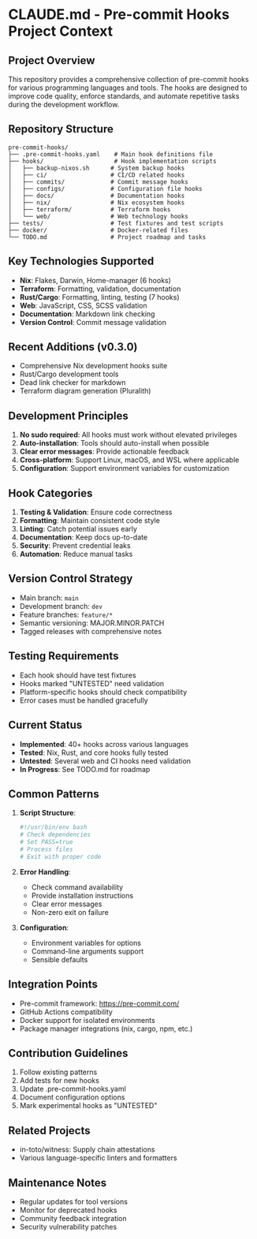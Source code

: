 # CLAUDE.md - Pre-commit Hooks Project Context

## Project Overview
This repository provides a comprehensive collection of pre-commit hooks for various programming languages and tools. The hooks are designed to improve code quality, enforce standards, and automate repetitive tasks during the development workflow.

## Repository Structure
```
pre-commit-hooks/
├── .pre-commit-hooks.yaml    # Main hook definitions file
├── hooks/                    # Hook implementation scripts
│   ├── backup-nixos.sh      # System backup hooks
│   ├── ci/                  # CI/CD related hooks
│   ├── commits/             # Commit message hooks
│   ├── configs/             # Configuration file hooks
│   ├── docs/                # Documentation hooks
│   ├── nix/                 # Nix ecosystem hooks
│   ├── terraform/           # Terraform hooks
│   └── web/                 # Web technology hooks
├── tests/                   # Test fixtures and test scripts
├── docker/                  # Docker-related files
└── TODO.md                  # Project roadmap and tasks
```

## Key Technologies Supported
- **Nix**: Flakes, Darwin, Home-manager (6 hooks)
- **Terraform**: Formatting, validation, documentation
- **Rust/Cargo**: Formatting, linting, testing (7 hooks)
- **Web**: JavaScript, CSS, SCSS validation
- **Documentation**: Markdown link checking
- **Version Control**: Commit message validation

## Recent Additions (v0.3.0)
- Comprehensive Nix development hooks suite
- Rust/Cargo development tools
- Dead link checker for markdown
- Terraform diagram generation (Pluralith)

## Development Principles
1. **No sudo required**: All hooks must work without elevated privileges
2. **Auto-installation**: Tools should auto-install when possible
3. **Clear error messages**: Provide actionable feedback
4. **Cross-platform**: Support Linux, macOS, and WSL where applicable
5. **Configuration**: Support environment variables for customization

## Hook Categories
1. **Testing & Validation**: Ensure code correctness
2. **Formatting**: Maintain consistent code style
3. **Linting**: Catch potential issues early
4. **Documentation**: Keep docs up-to-date
5. **Security**: Prevent credential leaks
6. **Automation**: Reduce manual tasks

## Version Control Strategy
- Main branch: `main`
- Development branch: `dev`
- Feature branches: `feature/*`
- Semantic versioning: MAJOR.MINOR.PATCH
- Tagged releases with comprehensive notes

## Testing Requirements
- Each hook should have test fixtures
- Hooks marked "UNTESTED" need validation
- Platform-specific hooks should check compatibility
- Error cases must be handled gracefully

## Current Status
- **Implemented**: 40+ hooks across various languages
- **Tested**: Nix, Rust, and core hooks fully tested
- **Untested**: Several web and CI hooks need validation
- **In Progress**: See TODO.md for roadmap

## Common Patterns
1. **Script Structure**:
   ```bash
   #!/usr/bin/env bash
   # Check dependencies
   # Set PASS=true
   # Process files
   # Exit with proper code
   ```

2. **Error Handling**:
   - Check command availability
   - Provide installation instructions
   - Clear error messages
   - Non-zero exit on failure

3. **Configuration**:
   - Environment variables for options
   - Command-line arguments support
   - Sensible defaults

## Integration Points
- Pre-commit framework: https://pre-commit.com/
- GitHub Actions compatibility
- Docker support for isolated environments
- Package manager integrations (nix, cargo, npm, etc.)

## Contribution Guidelines
1. Follow existing patterns
2. Add tests for new hooks
3. Update .pre-commit-hooks.yaml
4. Document configuration options
5. Mark experimental hooks as "UNTESTED"

## Related Projects
- in-toto/witness: Supply chain attestations
- Various language-specific linters and formatters

## Maintenance Notes
- Regular updates for tool versions
- Monitor for deprecated hooks
- Community feedback integration
- Security vulnerability patches
